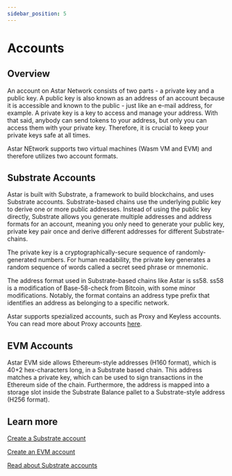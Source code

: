 ```yaml
---
sidebar_position: 5
---
```

# Accounts
## Overview

An account on Astar Network consists of two parts - a private key and a public key. A public key is also known as an address of an account because it is accessible and known to the public - just like an e-mail address, for example. A private key is a key to access and manage your address. With that said, anybody can send tokens to your address, but only you can access them with your private key. Therefore, it is crucial to keep your private keys safe at all times. 

Astar NEtwork supports two virtual machines (Wasm VM and EVM) and therefore utilizes two account formats. 

## Substrate Accounts

Astar is built with Substrate, a framework to build blockchains, and uses Substrate accounts. Substrate-based chains use the underlying public key to derive one or more public addresses. Instead of using the public key directly, Substrate allows you generate multiple addresses and address formats for an account, meaning you only need to generate your public key, private key pair once and derive different addresses for different Substrate-chains. 

The private key is a cryptographically-secure sequence of randomly-generated numbers. For human readability, the private key generates a random sequence of words called a secret seed phrase or mnemonic.

The address format used in Substrate-based chains like Astar is ss58. ss58 is a modification of Base-58-check from Bitcoin, with some minor modifications. Notably, the format contains an address type prefix that identifies an address as belonging to a specific network.

Astar supports spezialized accounts, such as Proxy and Keyless accounts. 
You can read more about Proxy accounts [here](/docs/learn/Proxies).

## EVM Accounts

Astar EVM side allows Ethereum-style addresses (H160 format), which is 40+2 hex-characters long, in a Substrate based chain. This address matches a private key, which can be used to sign transactions in the Ethereum side of the chain. Furthermore, the address is mapped into a storage slot inside the Substrate Balance pallet to a Substrate-style address (H256 format).


## Learn more
[Create a Substrate account](/docs/use/create-wallet.md)

[Create an EVM account](/docs/use/EVM/create-account)

[Read about Substrate accounts](https://docs.substrate.io/learn/accounts-addresses-keys/)
